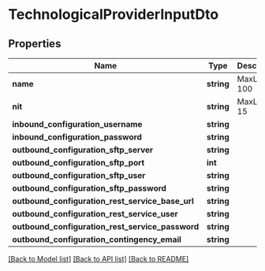 # TechnologicalProviderInputDto

## Properties
Name | Type | Description | Notes
------------ | ------------- | ------------- | -------------
**name** | **string** | MaxLength: 100 | 
**nit** | **string** | MaxLength: 15 | 
**inbound_configuration_username** | **string** |  | 
**inbound_configuration_password** | **string** |  | [optional] 
**outbound_configuration_sftp_server** | **string** |  | [optional] 
**outbound_configuration_sftp_port** | **int** |  | [optional] 
**outbound_configuration_sftp_user** | **string** |  | [optional] 
**outbound_configuration_sftp_password** | **string** |  | [optional] 
**outbound_configuration_rest_service_base_url** | **string** |  | [optional] 
**outbound_configuration_rest_service_user** | **string** |  | [optional] 
**outbound_configuration_rest_service_password** | **string** |  | [optional] 
**outbound_configuration_contingency_email** | **string** |  | 

[[Back to Model list]](../README.md#documentation-for-models) [[Back to API list]](../README.md#documentation-for-api-endpoints) [[Back to README]](../README.md)


